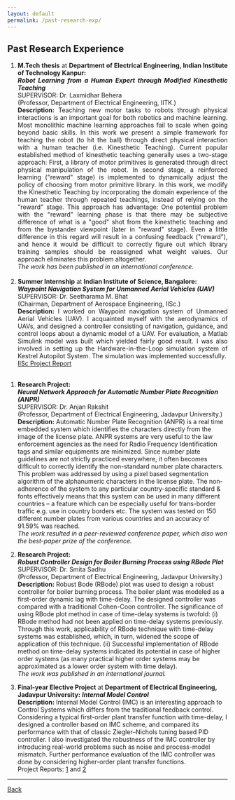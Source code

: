 ```yaml
---
layout: default
permalink: /past-research-exp/
---
```


## Past Research Experience

<div style="text-align: justify"> 
<ol>

<li>
<strong>M.Tech thesis</strong> at <strong>Department of Electrical Engineering, Indian Institute of Technology Kanpur:</strong>
<br>
<em><strong>Robot Learning from a Human Expert through Modified Kinesthetic Teaching</strong></em>
<br>
SUPERVISOR: Dr. Laxmidhar Behera  
<br>
(Professor, Department of Electrical Engineering, IITK.)  
<br>
<strong>Description:</strong> Teaching new motor tasks to robots through physical interactions is an important goal for both robotics and machine learning. Most monolithic machine learning approaches fail to scale when going beyond basic skills. In this work we present a simple framework for teaching the robot (to hit the ball) through direct physical interaction with a human teacher (i.e. Kinesthetic Teaching). Current popular established method of kinesthetic teaching generally uses a two-stage approach: First, a library of motor primitives is generated through direct physical manipulation of the robot. In second stage, a reinforced learning ("reward" stage) is implemented to dynamically adjust the policy of choosing from motor primitive library. In this work, we modify the Kinesthetic Teaching by incorporating the domain experience of the human teacher through repeated teachings, instead of relying on the "reward" stage. This approach has advantage: One potential problem with the "reward" learning phase is that there may be subjective difference of what is a "good" shot from the kinesthetic teaching and from the bystander viewpoint (later in "reward" stage). Even a little difference in this regard will result in a confusing feedback ("reward"), and hence it would be difficult to correctly figure out which library training samples should be reassigned what weight values. Our approach eliminates this problem altogether.
<br>
<em>The work has been published in an international conference.</em>
</li>
<br>

<li>
<strong>Summer Internship</strong> at <strong>Indian Institute of Science, Bangalore:</strong>  
<br>
<em><strong>Waypoint Navigation System for Unmanned Aerial Vehicles (UAV)</strong></em>  
<br>
SUPERVISOR: Dr. Seetharama M. Bhat  
<br>
(Chairman, Department of Aerospace Engineering, IISc.)  
<br>
<strong>Description:</strong> I worked on Waypoint navigation system of Unmanned Aerial Vehicles (UAV). I acquainted myself with the aerodynamics of UAVs, and designed a controller consisting of navigation, guidance, and control loops about a dynamic model of a UAV. For evaluation, a Matlab Simulink model was built which yielded fairly good result. I was also involved in setting up the Hardware-in-the-Loop simulation system of Kestrel Autopilot System. The simulation was implemented successfully.
<br>
<a href="../docs/DPG_IISc_report.pdf">IISc Project Report</a>
</li>
<br>






</ol>
</div>

1. **Research Project:**  
_**Neural Network Approach for Automatic Number Plate Recognition (ANPR)**_  
SUPERVISOR: Dr. Anjan Rakshit  
(Professor, Department of Electrical Engineering, Jadavpur University.)  
**Description:** Automatic Number Plate Recognition (ANPR) is a real time embedded system which identifies the characters directly from the image of the license plate. ANPR systems are very useful to the law enforcement agencies as the need for Radio Frequency Identification tags and similar equipments are minimized. Since number plate guidelines are not strictly practiced everywhere, it often becomes difficult to correctly identify the non-standard number plate characters. This problem was addressed by using a pixel based segmentation algorithm of the alphanumeric characters in the license plate. The non-adherence of the system to any particular country-specific standard & fonts effectively means that this system can be used in many different countries – a feature which can be especially useful for trans-border traffic e.g. use in country borders etc. The system was tested on 150 different number plates from various countries and an accuracy of 91.59% was reached.  
_The work resulted in a peer-reviewed conference paper, which also won the best-paper prize of the conference._

1. **Research Project:**  
_**Robust Controller Design for Boiler Burning Process using RBode Plot**_  
SUPERVISOR: Dr. Smita Sadhu  
(Professor, Department of Electrical Engineering, Jadavpur University.)  
**Description:** Robust Bode (RBode) plot was used to design a robust controller for boiler burning process. The boiler plant was modeled as a first-order dynamic lag with time-delay. The designed controller was compared with a traditional Cohen-Coon controller. The significance of using RBode plot method in case of time-delay systems is twofold: (i) RBode method had not been applied on time-delay systems previously. Through this work, applicability of RBode technique with time-delay systems was established, which, in turn, widened the scope of application of this technique. (ii) Successful implementation of RBode method on time-delay systems indicated its potential in case of higher order systems (as many practical higher order systems may be approximated as a lower order system with time delay).  
_The work was published in an international journal._

1. **Final\-year Elective Project** at **Department of Electrical Engineering, Jadavpur University:**
_**Internal Model Control**_  
**Description:** Internal Model Control (IMC) is an interesting approach to Control Systems which differs from the traditional feedback control. Considering a typical first-order plant transfer function with time-delay, I designed a controller based on IMC scheme, and compared its performance with that of classic Ziegler–Nichols tuning based PID controller. I also investigated the robustness of the IMC controller by introducing real-world problems such as noise and process-model mismatch. Further performance evaluation of the IMC controller was done by considering higher-order plant transfer functions.  
Project Reports: [1](/docs/DPG_IMC_report_1.pdf) and [2](/docs/DPG_IMC_report_2.pdf) 

* * * 

[Back](/)
